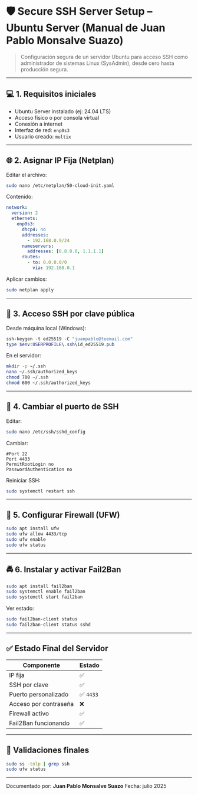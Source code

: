 # 🛡️ Secure SSH Server Setup – Ubuntu Server (Manual de Juan Pablo Monsalve Suazo)

> Configuración segura de un servidor Ubuntu para acceso SSH como administrador de sistemas Linux (SysAdmin), desde cero hasta producción segura.

---

## 💻 1. Requisitos iniciales

* Ubuntu Server instalado (ej: 24.04 LTS)
* Acceso físico o por consola virtual
* Conexión a internet
* Interfaz de red: `enp0s3`
* Usuario creado: `multix`

---

## 🌐 2. Asignar IP Fija (Netplan)

Editar el archivo:

```bash
sudo nano /etc/netplan/50-cloud-init.yaml
```

Contenido:

```yaml
network:
  version: 2
  ethernets:
    enp0s3:
      dhcp4: no
      addresses:
        - 192.168.0.9/24
      nameservers:
        addresses: [8.8.8.8, 1.1.1.1]
      routes:
        - to: 0.0.0.0/0
          via: 192.168.0.1
```

Aplicar cambios:

```bash
sudo netplan apply
```

---

## 🔐 3. Acceso SSH por clave pública

Desde máquina local (Windows):

```powershell
ssh-keygen -t ed25519 -C "juanpablo@tuemail.com"
type $env:USERPROFILE\.ssh\id_ed25519.pub
```

En el servidor:

```bash
mkdir -p ~/.ssh
nano ~/.ssh/authorized_keys
chmod 700 ~/.ssh
chmod 600 ~/.ssh/authorized_keys
```

---

## 🔄 4. Cambiar el puerto de SSH

Editar:

```bash
sudo nano /etc/ssh/sshd_config
```

Cambiar:

```text
#Port 22
Port 4433
PermitRootLogin no
PasswordAuthentication no
```

Reiniciar SSH:

```bash
sudo systemctl restart ssh
```

---

## 🧱 5. Configurar Firewall (UFW)

```bash
sudo apt install ufw
sudo ufw allow 4433/tcp
sudo ufw enable
sudo ufw status
```

---

## 🚔 6. Instalar y activar Fail2Ban

```bash
sudo apt install fail2ban
sudo systemctl enable fail2ban
sudo systemctl start fail2ban
```

Ver estado:

```bash
sudo fail2ban-client status
sudo fail2ban-client status sshd
```

---

## ✅ Estado Final del Servidor

| Componente            | Estado   |
| --------------------- | -------- |
| IP fija               | ✅        |
| SSH por clave         | ✅        |
| Puerto personalizado  | ✅ `4433` |
| Acceso por contraseña | ❌        |
| Firewall activo       | ✅        |
| Fail2Ban funcionando  | ✅        |

---

## 🧪 Validaciones finales

```bash
sudo ss -tnlp | grep ssh
sudo ufw status
```

---

Documentado por: **Juan Pablo Monsalve Suazo**
Fecha: julio 2025
